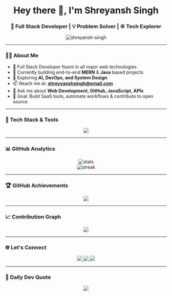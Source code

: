 <h1 align="center">Hey there 👋, I'm Shreyansh Singh</h1>
<h3 align="center">🚀 Full Stack Developer | 💡 Problem Solver | ⚙️ Tech Explorer</h3>

<p align="center">
  <img src="https://komarev.com/ghpvc/?username=shreyansh-singh&label=Profile%20views&color=0e75b6&style=flat" alt="shreyansh-singh" />
</p>

---

### 👨‍💻 About Me

- 🌟 Full Stack Developer fluent in all major web technologies  
- 🔭 Currently building end-to-end **MERN** & **Java** based projects  
- 🌱 Exploring **AI, DevOps, and System Design**
- 📫 Reach me at: **shreyyanshsingh@email.com**
- 💬 Ask me about **Web Development, GitHub, JavaScript, APIs**
- 🎯 Goal: Build SaaS tools, automate workflows & contribute to open source

---

### 🔧 Tech Stack & Tools

<p align="center">
  <img src="https://skillicons.dev/icons?i=html,css,js,ts,react,nextjs,nodejs,express,mongodb,java,python,git,github,vscode,figma,bootstrap,tailwind" />
</p>

---

### 📊 GitHub Analytics

<p align="center">
  <img src="https://github-readme-stats.vercel.app/api?username=shreyansh-singh&show_icons=true&theme=tokyonight&hide_border=true" alt="stats" />
  <br />
  <img src="https://github-readme-streak-stats.herokuapp.com/?user=shreyansh-singh&theme=tokyonight&hide_border=true" alt="streak" />
</p>

---

### 🏆 GitHub Achievements

<p align="center">
  <img src="https://github-profile-trophy.vercel.app/?username=shreyansh-singh&theme=algolia&no-frame=true&title=Stars,Followers,Commits,Repositories" />
</p>

---

### 📈 Contribution Graph

<p align="center">
  <img src="https://github-readme-activity-graph.vercel.app/graph?username=shreyansh-singh&theme=react-dark" />
</p>

---

### 🌐 Let's Connect

<p align="center">
  <a href="https://www.linkedin.com/in/shreyansh-singh-378a1b26a" target="_blank">
    <img src="https://img.shields.io/badge/LinkedIn-%230077B5?style=for-the-badge&logo=linkedin&logoColor=white" />
  </a>
  <a href="https://www.instagram.com/shreyyrajput" target="_blank">
    <img src="https://img.shields.io/badge/Instagram-%23E4405F?style=for-the-badge&logo=instagram&logoColor=white" />
  </a>
  <a href="https://discord.com/users/fnsSHREYY" target="_blank">
    <img src="https://img.shields.io/badge/Discord-%237289DA?style=for-the-badge&logo=discord&logoColor=white" />
  </a>
</p>

---

### 💬 Daily Dev Quote

<p align="center">
  <img src="https://quotes-github-readme.vercel.app/api?type=horizontal&theme=tokyonight" />
</p>